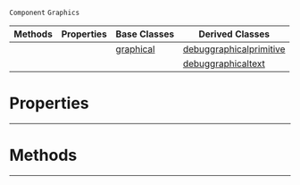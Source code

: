  `Component` `Graphics`



|Methods|Properties|Base Classes|Derived Classes|
|---|---|---|---|
| | |[graphical](https://github.com/PlasmaEngine/PlasmaDocs/tree/master/docs/C%2B%2B/code_reference/class_reference/graphical.markdown)|[debuggraphicalprimitive](https://github.com/PlasmaEngine/PlasmaDocs/tree/master/docs/C%2B%2B/code_reference/class_reference/debuggraphicalprimitive.markdown)|
| | | |[debuggraphicaltext](https://github.com/PlasmaEngine/PlasmaDocs/tree/master/docs/C%2B%2B/code_reference/class_reference/debuggraphicaltext.markdown)|


 #  Properties


---  
 #  Methods


---  
 

 